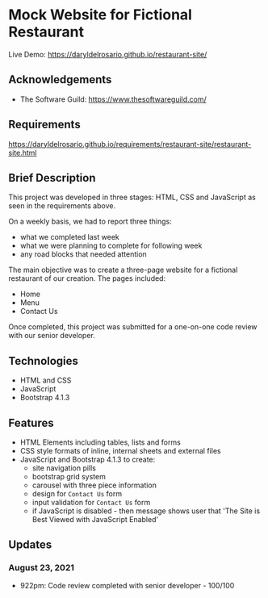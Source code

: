 # Mock Website for Fictional Restaurant
Live Demo: https://daryldelrosario.github.io/restaurant-site/

## Acknowledgements
* The Software Guild: https://www.thesoftwareguild.com/

## Requirements
https://daryldelrosario.github.io/requirements/restaurant-site/restaurant-site.html

## Brief Description
This project was developed in three stages: HTML, CSS and JavaScript as seen in the requirements above.   

On a weekly basis, we had to report three things:
* what we completed last week
* what we were planning to complete for following week
* any road blocks that needed attention

The main objective was to create a three-page website for a fictional restaurant of our creation. The pages included:   
* Home
* Menu
* Contact Us

Once completed, this project was submitted for a one-on-one code review with our senior developer.

## Technologies
* HTML and CSS
* JavaScript
* Bootstrap 4.1.3

## Features
* HTML Elements including tables, lists and forms
* CSS style formats of inline, internal sheets and external files
* JavaScript and Bootstrap 4.1.3 to create:
    * site navigation pills
    * bootstrap grid system
    * carousel with three piece information
    * design for `Contact Us` form
    * input validation for `Contact Us` form
    * if JavaScript is disabled - then message shows user that 'The Site is Best Viewed with JavaScript Enabled'

## Updates
### August 23, 2021
* 922pm: Code review completed with senior developer - 100/100
